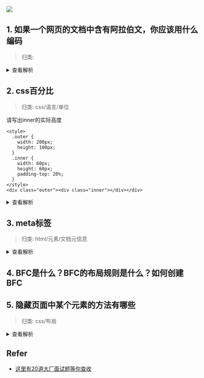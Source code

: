 ![](https://static001.geekbang.org/resource/image/41/62/4153891927afac7f4c21ccf6a141f062.png)

## 1. 如果一个网页的文档中含有阿拉伯文，你应该用什么编码

> 归类: 

<details>
<summary>查看解析</summary>
这个题考察的是对编码的理解，虽然跟前端没什么关系，但是前端经常要用到，所以也算一个实用的小知识了

utf-8，unicode都是字符代码的三种编码形式，一个字符可以被编码成这几个格式

unicode字符集编码是国际组织制定的可以容纳世界上所有文字和符号的编码方案。unicode编码使用两个字节来表示一个字符。但是unicode只是一个符号及，它只规定了符号的二进制代码。却没有规定这个二进制代码应该如何存储

utf-8是unicode的一种实现方式，它是一种编码规则。unicode是字符集，它的作用是为每一个字符分配唯一的码位，编码规则的作用是将码位转换为字节序列的规则

* ascii码可以很好地表示英文，但是它最多只能表示2^8也就是256个数字，这对于汉字来说还远远不够
* 中国人民通过对 ASCII 编码的中文扩充改造，产生了 GB2312 编码，可以表示6000多个常用汉字。
* 汉字实在是太多了，包括繁体和各种字符，于是产生了 GBK 编码，它包括了 GB2312 中的编码，同时扩充了很多。
* 中国是个多民族国家，各个民族几乎都有自己独立的语言系统，为了表示那些字符，继续把 GBK 编码扩充为 GB18030 编码。
* 每个国家都像中国一样，把自己的语言编码，于是出现了各种各样的编码，如果你不安装相应的编码，就无法解释相应编码想表达的内容。
* 终于，有个叫 ISO 的组织看不下去了。他们一起创造了一种编码 UNICODE ，这种编码非常大，大到可以容纳世界上任何一个文字和标志。所以只要电脑上有 UNICODE 这种编码系统，无论是全球哪种文字，只需要保存文件的时候，保存成 UNICODE 编码就可以被其他电脑正常解释。unicode用两个字节来表示一个字符
* UNICODE 在网络传输中，出现了两个标准 UTF-8 和 UTF-16，分别每次传输 8个位和 16个位。
* 于是就会有人产生疑问，UTF-8 既然能保存那么多文字、符号，为什么国内还有这么多使用 GBK 等编码的人？因为 UTF-8 等编码体积比较大，占电脑空间比较多，如果面向的使用人群绝大部分都是中国人，用 GBK 等编码也可以。
</details>

## 2. css百分比

> 归类: css/语言/单位

请写出inner的实际高度

```
<style>
  .outer {
    width: 200px;
    height: 100px;
  }
  .inner {
    width: 60px;
    height: 60px;
    padding-top: 20%;
  }
</style>
<div class="outer"><div class="inner"></div></div>
```

<details>
<summary>查看解析</summary>
看起来好像是60+100*20%=80px，但实际上，除了height以外（比如margin和padding）的垂直方向上的百分比取值都是相对于父元素内容的宽度（不包含padding），所以在这里，是60+200*20%=100px
</details>

## 3. meta标签 

> 归类: html/元素/文档元信息

<details>
<summary>查看解析</summary>

* seo优化
* charset
* viewport移动端适配
</details>

## 4. BFC是什么？BFC的布局规则是什么？如何创建BFC

## 5. 隐藏页面中某个元素的方法有哪些

> 归类: css/布局

<details>
<summary>查看解析</summary>

屏幕并不是唯一的输出机制，比如一些看不见的元素可以被读屏软件阅读出来，为了消除它们之间的歧义，我们将其归为三大类

* 完全隐藏：元素从渲染树种消失，不占据空间
* 视觉上的隐藏：屏幕中不可见，占据空间
* 语义上的隐藏：读屏软件不可读，但正常占据位置

1.完全隐藏

* display:none
* html属性 hidden

2.视觉隐藏

* 利用盒模型
    * position => fixed,absolute,relative移出屏幕外
    * 负margin值
* transform值
    * transform: scale(0)
    * height: 0
    * transform: translateX(-99999px)
* 自身的大小
    * 宽高设为0
    * visibility: hidden
    * opacity: 0
* 层级覆盖
    * position:relative; z-index:-999
* clip-path建材
    * clip-path: polygon(0 0, 0 0, 0 0, 0 0)

3.语义上的隐藏
    * dom属性aria-hidden="true"

* opacity: 0
* height: 0
</details>


## Refer

* [这里有20道大厂面试题等你查收](https://juejin.im/post/5d124a12f265da1b9163a28d)